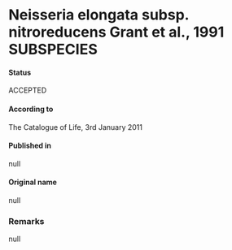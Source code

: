 # Neisseria elongata subsp. nitroreducens Grant et al., 1991 SUBSPECIES

#### Status
ACCEPTED

#### According to
The Catalogue of Life, 3rd January 2011

#### Published in
null

#### Original name
null

### Remarks
null